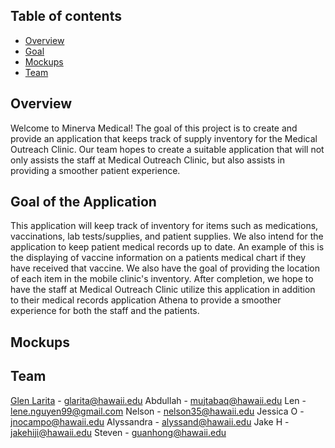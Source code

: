 ## Table of contents

* [Overview](#overview)
* [Goal](#goal-of-the-application)
* [Mockups](#mockups)
* [Team](#team)

## Overview

Welcome to Minerva Medical! The goal of this project is to create and provide an application that keeps track of supply inventory for the Medical Outreach Clinic. 
Our team hopes to create a suitable application that will not only assists the staff at Medical Outreach Clinic, but also assists in providing a smoother patient experience. 

## Goal of the Application

This application will keep track of inventory for items such as medications, vaccinations, lab tests/supplies, and patient supplies. We also intend for the application to keep patient medical records up to date. An example of this is the displaying of vaccine information on a patients medical chart if they have received that vaccine. We also have the goal of providing the location of each item in the mobile clinic's inventory. After completion, we hope to have the staff at Medical Outreach Clinic utilize this application in addition to their medical records application Athena to provide a smoother experience for both the staff and the patients. 

## Mockups



## Team

[Glen Larita](https://glarita.github.io/) - glarita@hawaii.edu 
Abdullah - mujtabaq@hawaii.edu
Len - lene.nguyen99@gmail.com 
Nelson - nelson35@hawaii.edu 
Jessica O - jnocampo@hawaii.edu 
Alyssandra - alyssand@hawaii.edu 
Jake H - jakehiji@hawaii.edu 
Steven - guanhong@hawaii.edu
